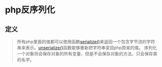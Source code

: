 # php反序列化

## 定义

> 所有php里面的值都可以使用函数[serialize()](http://php.net/manual/zh/function.serialize.php)来返回一个包含字节流的字符串来表示。[unserialize()](http://php.net/manual/zh/function.unserialize.php)函数能够重新把字符串变回php原来的值。 序列化一个对象将会保存对象的所有变量，但是不会保存对象的方法，只会保存类的名字。
